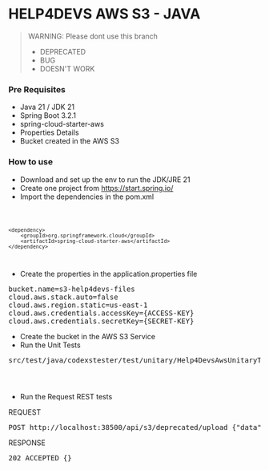 # HELP4DEVS AWS S3 - JAVA

> WARNING: Please dont use this branch
> - DEPRECATED
> - BUG
> - DOESN'T WORK

### Pre Requisites

- Java 21 / JDK 21
- Spring Boot 3.2.1
- spring-cloud-starter-aws
- Properties Details
- Bucket created in the AWS S3

### How to use

- Download and set up the env to run the JDK/JRE 21
- Create one project from https://start.spring.io/
- Import the dependencies in the pom.xml

<code>

    <dependency>
        <groupId>org.springframework.cloud</groupId>
        <artifactId>spring-cloud-starter-aws</artifactId>
    </dependency>

</code>

- Create the properties in the application.properties file

<pre>
bucket.name=s3-help4devs-files
cloud.aws.stack.auto=false
cloud.aws.region.static=us-east-1
cloud.aws.credentials.accessKey={ACCESS-KEY}
cloud.aws.credentials.secretKey={SECRET-KEY}
</pre>

- Create the bucket in the AWS S3 Service
- Run the Unit Tests

<pre>
src/test/java/codexstester/test/unitary/Help4DevsAwsUnitaryTests.java
</pre>

<code>

</code>

- Run the Request REST tests

REQUEST

<pre>
POST http://localhost:38500/api/s3/deprecated/upload {"data": "{CONTENT-FILE-BASE64}", "filename": "filename.ext"}
</pre>

RESPONSE

<pre>
202 ACCEPTED {}
</pre>


